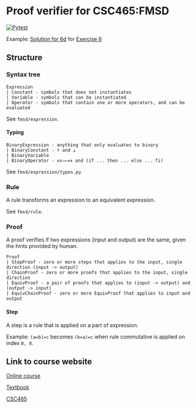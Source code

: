 # Proof verifier for CSC465:FMSD

[![Pytest](https://github.com/jimmy-zx/csc465/actions/workflows/pytest.yml/badge.svg)](https://github.com/jimmy-zx/csc465/actions/workflows/pytest.yml)

Example: [Solution for 6d](tests/fmsd/proof/test_chain.py) for [Exercise 6](https://www.cs.utoronto.ca/~hehner/aPToP/solutions/Ex6.pdf)

## Structure

### Syntax tree

```
Expression
| Constant - symbols that does not instantiates
| Variable - symbols that can be instantiated
| Operator - symbols that contain one or more operators, and can be evaluated
```

See `fmsd/expression`.

#### Typing

```
BinaryExpression - anything that only evaluates to binary
| BinaryConstant - ⊤ and ⊥ 
| BinaryVariable
| BinaryOperator - ∧∨⇒⇐=⧧ and (if ... then ... else ... fi)
```

See `fmsd/expression/types.py`

### Rule

A rule transforms an expression to an equivalent expression.

See `fmsd/rule`.

### Proof

A proof verifies if two expressions (input and output) are the same, given the hints provided by human.

```
Proof
| StepProof - zero or more steps that applies to the input, single direction (input -> output)
| ChainProof - zero or more proofs that applies to the input, single direction
| EquivProof - a pair of proofs that applies to (input -> output) and (output -> input)
| EquivChainProof - zero or more EquivProof that applies to input and output
```

#### Step

A step is a rule that is applied on a part of expression.

Example: `(a=b)=c` becomes `(b=a)=c` when rule commutative is applied on index `0, 0`.



## Link to course website

[Online course](https://www.cs.utoronto.ca/~hehner/FMSD/)

[Textbook](https://www.cs.utoronto.ca/~hehner/aPToP/)

[CSC465](https://www.cs.toronto.edu/~hehner/465-2104/)
